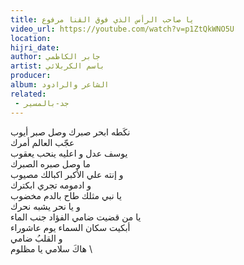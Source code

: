 ```yaml
---
title: يا صاحب الرأس الذي فوق القنا مرفوع
video_url: https://youtube.com/watch?v=p1ZtQkWNO5U
location:
hijri_date:
author: جابر الكاظمي
artist: باسم الكربلائي
producer:
album: الشاعر والرادود
related:
 - جد-بالمسير
---
```


نكَطه ابحر صبرك وصل صبر أيوب \
عجّب العالم أمرك \
يوسف  عدل  و اعليه ينحب يعقوب \
ما وصل صبره الصبرك \
و  إنته  علي الأكبر اكبالك مصيوب \
و ادمومه تجري ابكترك \
يا نبي مثلك طاح بالدم مخضوب \
و يا نحر يشبه نحرك \
يا  من  قضيت ضامي الفؤاد جنب الماء \
أبكيت سكان السماء يوم عاشوراء \
و القلبُ ضامي \
هاكَ سلامي يا مظلوم \
